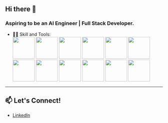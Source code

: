 ## Hi there 👋

### Aspiring to be an AI Engineer | Full Stack Developer. 

- 🧑‍💻 Skill and Tools:  
 <a href="https://github.com/motdotla/dotenv"><img src="https://img.shields.io/badge/Environment-%23000.svg?logo=dotenv" width="70" /></a> 
  <a href="https://www.arduino.cc/"><img src="https://img.shields.io/badge/Arduino-%23A6E200.svg?logo=arduino" width="70" /></a> 
  <a href="https://matplotlib.org/"><img src="https://img.shields.io/badge/Matplotlib-%23#0A3C4E.svg?logo=matplotlib" width="70" /></a> 
  <a href="https://pytorch.org/"><img src="https://img.shields.io/badge/PyTorch-%23EE4C2C.svg?logo=pytorch" width="70" /></a> 
  <a href="https://www.tensorflow.org/"><img src="https://img.shields.io/badge/TensorFlow-%23FF6F00.svg?logo=tensorflow" width="70" /></a> 
  <a href="https://www.typescriptlang.org/"><img src="https://img.shields.io/badge/TypeScript-%232B2B2B.svg?logo=typescript" width="70" /></a> 
  <a href="https://flask.palletsprojects.com/"><img src="https://img.shields.io/badge/Flask-%23252E42.svg?logo=flask" width="70" /></a> 
  <a href="https://jupyter.org/"><img src="https://img.shields.io/badge/Jupyter-%23F37626.svg?logo=jupyter" width="70" /></a> 
  <a href="https://git-scm.com/"><img src="https://img.shields.io/badge/Git-%23F05032.svg?logo=git" width="70" /></a> 
  <a href="https://scikit-learn.org/"><img src="https://img.shields.io/badge/Scikit%2Dlearn-%23F7931E.svg?logo=scikit-learn" width="70" /></a> 
  <a href="https://reactjs.org/"><img src="https://img.shields.io/badge/React-%2361DAFB.svg?logo=react" width="70" /></a> 
  <a href="https://www.djangoproject.com/"><img src="https://img.shields.io/badge/Django-%23092E20.svg?logo=django" width="70" /></a>

---

## 📫 Let's Connect!
- [LinkedIn](https://linkedin.com/in/aarontayhanyen)



